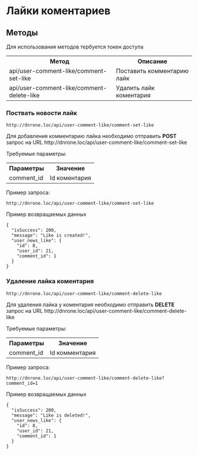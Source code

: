 # Лайки коментариев

## Методы

<p>
    Для использования методов тербуется токен доступа
</p>   

<table>
    <tr>
        <th>
            Метод
        </th>
        <th>
            Описание
        </th>
    </tr>
    <tr>
        <td>
            api/user-comment-like/comment-set-like
        </td>
        <td>
            Поставить комментарию лайк
        </td>
    </tr>
    <tr>
        <td>
            api/user-comment-like/comment-delete-like
        </td>
        <td>
            Удалить лайк коментария
        </td>
    </tr>
</table>

### Поствать новости лайк

`http://dnrone.loc/api/user-comment-like/comment-set-like`
<p>
    Для добавления комментарию лайка необходимо отправить <b>POST</b> запрос на URL http://dnrone.loc/api/user-comment-like/comment-set-like
</p>
<p>
    Требуемые параметры:
</p>
<table>
    <tr>
        <th>
            Параметры
        </th>
        <th>
            Значение
        </th>
    </tr>
    <tr>
        <td>
            comment_id
        </td>
        <td>
            Id коментария
        </td>
    </tr>
</table>
<p>
    Пример запроса:
</p>

`http://dnrone.loc/api/user-comment-like/comment-set-like`

<p>
    Пример возвращаемых данных
</p>

```json5
{
  "isSuccess": 200,
  "message": "Like is created!",
  "user_news_like": {
    "id": 8,
    "user_id": 21,
    "comment_id": 1
  }
}
```

### Удаление лайка коментария

`http://dnrone.loc/api/user-comment-like/comment-delete-like`
<p>
    Для удаления лайка у коментария необходимо отправить <b>DELETE</b> запрос на URL http://dnrone.loc/api/user-comment-like/comment-delete-like
</p>
<p>
    Требуемые параметры:
</p>
<table>
    <tr>
        <th>
            Параметры
        </th>
        <th>
            Значение
        </th>
    </tr>
    <tr>
        <td>
            comment_id
        </td>
        <td>
            Id комментария
        </td>
    </tr>
</table>
<p>
    Пример запроса:
</p>

`http://dnrone.loc/api/user-comment-like/comment-delete-like?comment_id=1`

<p>
    Пример возвращаемых данных
</p>

```json5
{
  "isSuccess": 200,
  "message": "Like is deleted!",
  "user_news_like": {
    "id": 8,
    "user_id": 21,
    "comment_id": 1
  }
}
```
